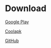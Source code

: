 # Download

[Google Play](https://play.google.com/store/apps/details?id=rikka.appops)

[Coolapk](https://www.coolapk.com/apk/rikka.appops)

[GitHub](https://github.com/RikkaApps/App-Ops-issue-tracker/releases/tag/files)
